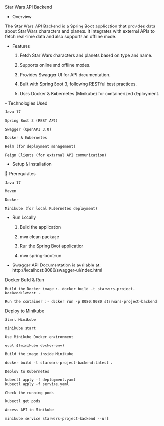 Star Wars API Backend

- Overview

The Star Wars API Backend is a Spring Boot application that provides data about Star Wars characters and planets. It integrates with external APIs to fetch real-time data and also supports an offline mode.

- Features

  1. Fetch Star Wars characters and planets based on type and name.

  2. Supports online and offline modes.

  3. Provides Swagger UI for API documentation.

  4. Built with Spring Boot 3, following RESTful best practices.

  4. Uses Docker & Kubernetes (Minikube) for containerized deployment.

-️ Technologies Used

    Java 17
    
    Spring Boot 3 (REST API)
    
    Swagger (OpenAPI 3.0)
    
    Docker & Kubernetes
    
    Helm (for deployment management)
    
    Feign Clients (for external API communication)


- Setup & Installation

🔹 Prerequisites
    
    Java 17
    
    Maven
    
    Docker
    
    Minikube (for local Kubernetes deployment)


- Run Locally

    1. Build the application
    
    2. mvn clean package
    
    3. Run the Spring Boot application
    
    4. mvn spring-boot:run

- Swagger API Documentation is available at: http://localhost:8080/swagger-ui/index.html


Docker Build & Run

    Build the Docker image :- docker build -t starwars-project-backend:latest .
    
    Run the container :- docker run -p 8080:8080 starwars-project-backend
Deploy to Minikube

    Start Minikube
    
    minikube start
    
    Use Minikube Docker environment
    
    eval $(minikube docker-env)
    
    Build the image inside Minikube
    
    docker build -t starwars-project-backend:latest .
    
    Deploy to Kubernetes
    
    kubectl apply -f deployment.yaml
    kubectl apply -f service.yaml
    
    Check the running pods
    
    kubectl get pods
    
    Access API in Minikube
    
    minikube service starwars-project-backend --url

